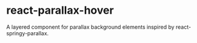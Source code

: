 # react-parallax-hover
A layered component for parallax background elements inspired by react-springy-parallax.
